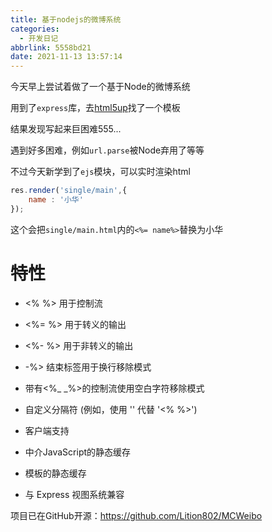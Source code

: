 ```yaml
---
title: 基于nodejs的微博系统
categories:
  - 开发日记
abbrlink: 5558bd21
date: 2021-11-13 13:57:14
---
```


今天早上尝试着做了一个基于Node的微博系统

用到了`express`库，去[html5up](http://html5up.net)找了一个模板

结果发现写起来巨困难555...

遇到好多困难，例如`url.parse`被Node弃用了等等

不过今天新学到了`ejs`模块，可以实时渲染html

``` js
res.render('single/main',{
    name : '小华'
});
```

这个会把`single/main.html`内的`<%= name%>`替换为小华

# 特性

  - <% %> 用于控制流

  - <%= %> 用于转义的输出

  - <%- %> 用于非转义的输出

  - -%> 结束标签用于换行移除模式

  - 带有<%_ _%>的控制流使用空白字符移除模式

  - 自定义分隔符 (例如，使用 '<? ?>' 代替 '<% %>')

  - 客户端支持

  - 中介JavaScript的静态缓存

  - 模板的静态缓存

  - 与 Express 视图系统兼容

项目已在GitHub开源：https://github.com/Lition802/MCWeibo